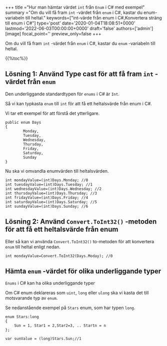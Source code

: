 +++
title   ="Hur man hämtar värdet `int` från `Enum` i C# med exempel"
summary ="Om du vill få fram `int` -värdet från `enum` i C#, kastar du enum-variabeln till heltal."
keywords=["int-värde från enum i C#,Konvertera sträng till enum i C#"]
type='post'
date='2020-01-04T18:08:51+0000'
lastmod='2022-06-03T00:00:00+0000'
draft='false'
authors=['admin']
[image]
focal_point=''
preview_only=false
+++

Om du vill få fram `int` -värdet från `enum` i C#, kastar du `enum` -variabeln till heltal.

{{%toc%}}

## Lösning 1: Använd Type cast för att få fram `int` -värdet från `enum`

Den underliggande standardtypen för `enums` i C# är `Int`.

Så vi kan typkasta `enum` till `int` för att få ett heltalsvärde från enum i C#.

Vi tar ett exempel för att förstå det ytterligare.

```
public enum Days
{
        Monday,  
        Tuesday,  
        Wednesday,  
        Thursday,  
        Friday,  
        Saturday,  
        Sunday
}
```

Nu ska vi omvandla enumvärden till heltalsvärden.

```
int mondayValue=(int)Days.Monday; //0
int tuesdayValue=(int)Days.Tuesday; //1
int wednesdayValue=(int)Days.Wednesday; //2
int thursdayValue=(int)Days.Thursday; //3
int fridayValue=(int)Days.Friday; //4
int saturdayValue=(int)Days.Saturday; //5
int sundayValue=(int)Days.Sunday; //6
```

## Lösning 2: Använd `Convert.ToInt32()` -metoden för att få ett heltalsvärde från enum

Eller så kan vi använda `Convert.ToInt32()` to-metoden för att konvertera `enum` till heltal enligt nedan.

```
int mondayValue=Convert.ToInt32(Days.Moday); //0

```

## Hämta `enum` -värdet för olika underliggande typer

`Enums` i C# kan ha olika underliggande typer 

Om C# enum deklareras som `uint`, `long` eller `ulong` ska vi kasta det till motsvarande typ av `enum`.

Se nedanstående exempel på `Stars` enum, som har typen `long`.

```
enum Stars:long 
{
    Sun = 1, Star1 = 2,Star2=3, .. Startn = n
};

var sunValue = (long)Stars.Sun;//1
```
